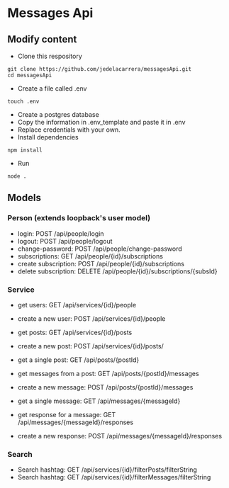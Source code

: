 # Messages Api

## Modify content

- Clone this respository
```
git clone https://github.com/jedelacarrera/messagesApi.git
cd messagesApi
```

- Create a file called .env
```
touch .env
```

- Create a postgres database
- Copy the information in .env_template and paste it in .env
- Replace credentials with your own.
- Install dependencies
```
npm install
```
- Run
```
node .
```

## Models

### Person (extends loopback's user model)
- login: POST /api/people/login
- logout: POST /api/people/logout
- change-password: POST /api/people/change-password
- subscriptions: GET /api/people/{id}/subscriptions
- create subscription: POST /api/people/{id}/subscriptions
- delete subscription: DELETE /api/people/{id}/subscriptions/{subsId}

### Service
- get users: GET /api/services/{id}/people
- create a new user: POST /api/services/{id}/people

- get posts: GET /api/services/{id}/posts
- create a new post: POST /api/services/{id}/posts/
- get a single post: GET /api/posts/{postId}

- get messages from a post: GET /api/posts/{postId}/messages
- create a new message: POST /api/posts/{postId}/messages
- get a single message: GET /api/messages/{messageId}

- get response for a message: GET /api/messages/{messageId}/responses
- create a new response: POST /api/messages/{messageId}/responses

### Search
- Search hashtag: GET /api/services/{id}/filterPosts/filterString
- Search hashtag: GET /api/services/{id}/filterMessages/filterString
